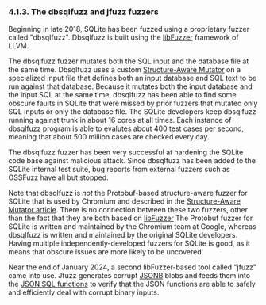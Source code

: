 ### 4\.1\.3\. The dbsqlfuzz and jfuzz fuzzers


Beginning in late 2018, SQLite has been fuzzed using a proprietary
fuzzer called "dbsqlfuzz". Dbsqlfuzz is built using the
[libFuzzer](http://llvm.org/docs/LibFuzzer.html) framework of LLVM.



The dbsqlfuzz fuzzer mutates both the SQL input and the database file
at the same time. Dbsqlfuzz uses a custom
[Structure\-Aware Mutator](https://github.com/google/fuzzing/blob/master/docs/structure-aware-fuzzing.md)
on a specialized input file that defines both an input database and SQL
text to be run against that database. Because it mutates both the input
database and the input SQL at the same time, dbsqlfuzz has been able to
find some obscure faults in SQLite that were missed by prior fuzzers that
mutated only SQL inputs or only the database file.
The SQLite developers keep dbsqlfuzz running against trunk in about
16 cores at all times. Each instance of dbsqlfuzz program is able to
evalutes about 400 test cases per second, meaning that about 500 million
cases are checked every day.


The dbsqlfuzz fuzzer has been very successful at hardening the
SQLite code base against malicious attack. Since dbsqlfuzz has been
added to the SQLite internal test suite, bug reports from external
fuzzers such as OSSFuzz have all but stopped.



Note that dbsqlfuzz is *not* the Protobuf\-based structure\-aware
fuzzer for SQLite that is used by Chromium and described in the
[Structure\-Aware Mutator article](https://github.com/google/fuzzing/blob/master/docs/structure-aware-fuzzing.md#user-content-example-sqlite).
There is no connection between these two fuzzers, other than the fact that they
are both based on [libFuzzer](http://llvm.org/docs/LibFuzzer.html)
The Protobuf fuzzer for SQLite is written and maintained by the Chromium
team at Google, whereas dbsqlfuzz is written and maintained by the original
SQLite developers. Having multiple independently\-developed fuzzers for SQLite
is good, as it means that obscure issues are more likely to be uncovered.



Near the end of January 2024, a second libFuzzer\-based tool called
"jfuzz" came into use. Jfuzz generates corrupt [JSONB](json1.html#jsonbx) blobs and feeds
them into the [JSON SQL functions](json1.html) to verify that the JSON functions
are able to safely and efficiently deal with corrupt binary inputs.






